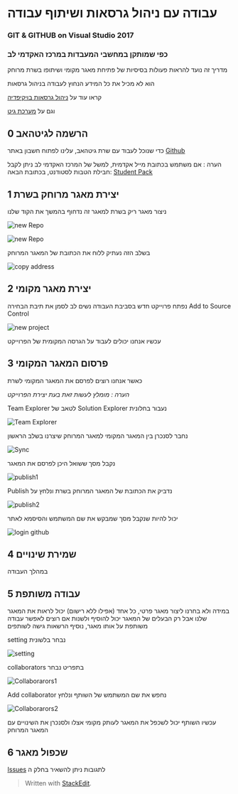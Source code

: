 ﻿# עבודה עם ניהול גרסאות ושיתוף עבודה
### GIT & GITHUB on Visual Studio 2017
### כפי שמותקן במחשבי המעבדות במרכז האקדמי לב
 
 מדריך זה נועד להראות פעולות בסיסיות של פתיחת מאגר מקומי ושיתופו בשרת מרוחק
 
 
 הוא לא מכיל את כל המידע הנחוץ לעבודה בניהול גרסאות
 
 
 קראו עוד על 
 [ניהול גרסאות בויקיפדיה](https://he.wikipedia.org/wiki/%D7%A0%D7%99%D7%94%D7%95%D7%9C_%D7%92%D7%A8%D7%A1%D7%90%D7%95%D7%AA#%D7%90%D7%95%D7%A6%D7%A8_%D7%9E%D7%99%D7%9C%D7%99%D7%9D_%D7%A9%D7%9B%D7%99%D7%97)
 
 
וגם על [מערכת גיט](https://he.wikipedia.org/wiki/%D7%92%D7%99%D7%98) 
 
 
 
## 0 הרשמה לגיטהאב
   
   כדי שנוכל לעבוד עם שרת גיטהאב, עלינו לפתוח חשבון באתר
  [Github](https://www.github.com)

הערה : אם משתמש בכתובת מייל אקדמית, למשל של המרכז האקדמי לב
ניתן לקבל חבילת הטבות לסטודנט, בכתובת הבאה:
[Student Pack](https://education.github.com/pack)
 
## 1 יצירת מאגר מרוחק בשרת

ניצור מאגר ריק בשרת
למאגר זה נדחוף בהמשך את הקוד שלנו

![new Repo](https://github.com/yair-go/gitExampleVS/blob/master/pic/1%20%20Create%20Remote%20Repo/new%20Repo.png)

![new Repo](https://github.com/yair-go/gitExampleVS/blob/master/pic/1%20%20Create%20Remote%20Repo/create%20repo.PNG)


בשלב הזה נעתיק ללוח את הכתובת של המאגר המרוחק

![copy address](https://github.com/yair-go/gitExampleVS/blob/master/pic/1%20%20Create%20Remote%20Repo/copy%20adress.png)

## 2 יצירת מאגר מקומי

נפתח פרוייקט חדש בסביבת העבודה
נשים לב לסמן את תיבת הבחירה 
Add to Source Control

![new project](https://github.com/yair-go/gitExampleVS/blob/master/pic/2%20Create%20Local%20Repo/1.png)

עכשיו אנחנו יכולים לעבוד על הגרסה המקומית של הפרוייקט 

## 3 פרסום המאגר המקומי

כאשר אנחנו רוצים לפרסם את המאגר המקומי לשרת

*הערה : מומלץ לעשות זאת בעת יצירת הפרוייקט*

Team Explorer לטאב של  Solution  Explorer נעבור בחלונית 

![Team Explorer](https://github.com/yair-go/gitExampleVS/blob/master/pic/3%20Sync%20and%20Publish/2.png)

נחבר לסנכרן בין המאגר המקומי למאגר המרוחק שיצרנו בשלב הראשון

![Sync](https://github.com/yair-go/gitExampleVS/blob/master/pic/3%20Sync%20and%20Publish/3.png)

נקבל מסך ששואל היכן לפרסם את המאגר

![publish1](https://github.com/yair-go/gitExampleVS/blob/master/pic/3%20Sync%20and%20Publish/publish1.PNG)

Publish נדביק את הכתובת של המאגר המרוחק בשרת ונלחץ על 

![publish2](https://github.com/yair-go/gitExampleVS/blob/master/pic/3%20Sync%20and%20Publish/publish2.PNG)


יכול להיות שנקבל מסך שמבקש את שם המשתמש והסיסמא לאתר

![login github](https://github.com/yair-go/gitExampleVS/blob/master/pic/3%20Sync%20and%20Publish/login%20github.PNG)


## 4 שמירת שינויים

במהלך העבודה

## 5 עבודה משותפת

במידה ולא בחרנו ליצור מאגר פרטי, כל אחד (אפילו ללא רישום) יכול לראות את המאגר שלנו
אבל רק הבעלים של המאגר יכול להוסיף ולשנות
אם רוצים לאפשר עבודה משותפת על אותו מאגר, נוסיף הרשאות גישה לשותפים

setting נבחר בלשונית  

![setting](https://github.com/yair-go/gitExampleVS/blob/master/pic/5%20Collaboration/setting.PNG)

collaborators בתפריט נבחר

![Collaborarors1](https://github.com/yair-go/gitExampleVS/blob/master/pic/5%20Collaboration/Collaborarors1.PNG)

Add collaborator נחפש את שם המשתמש של השותף ונלחץ

![Collaborarors2](https://github.com/yair-go/gitExampleVS/blob/master/pic/5%20Collaboration/Collaborarors2.PNG)


עכשיו השותף יכול לשכפל את המאגר לעותק מקומי אצלו ולסנכרן את השינויים עם המאגר המרוחק

## 6 שכפול מאגר



[Issues](https://github.com/yair-go/gitExampleVS/issues) לתגובות ניתן להשאיר בחלק  ה

> Written with [StackEdit](https://stackedit.io/).
